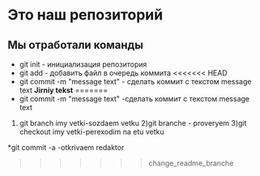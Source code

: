  # Это наш репозиторий
## Мы отработали команды

* git init - инициализация репозитория
* git add - добавить файл в очередь коммита
<<<<<<< HEAD
* git commit -m "message text" - сделать коммит с текстом message text
**Jirniy tekst**
=======
* git commit -m "message text" -сделать коммит с текстом message text 

1) git branch imy vetki-sozdaem vetku
2)git branche - proveryem
3)git checkout imy vetki-perexodim na etu vetku

*git commit -a -otkrivaem redaktor
>>>>>>> change_readme_branche
